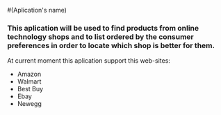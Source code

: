 
#(Aplication's name)

### This aplication will be used to find products from online technology shops and to list ordered by the consumer preferences in order to locate which shop is better for them.
At current moment this aplication support this web-sites:

* Amazon
* Walmart
* Best Buy
* Ebay
* Newegg 

